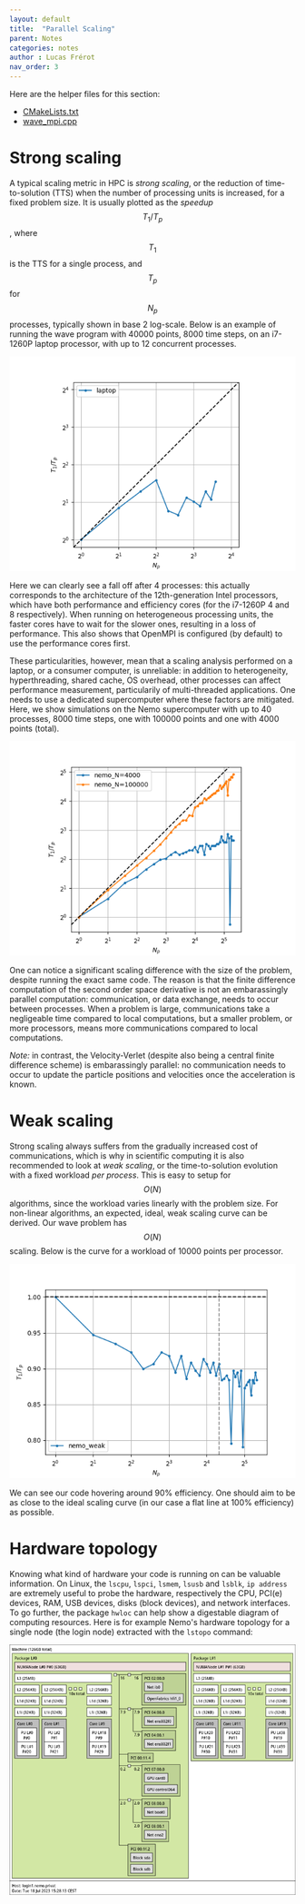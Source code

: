 ```yaml
---
layout: default
title:  "Parallel Scaling"
parent: Notes
categories: notes
author : Lucas Frérot
nav_order: 3
---
```


Here are the helper files for this section:

- [CMakeLists.txt](scaling/CMakeLists.txt)
- [wave_mpi.cpp](scaling/wave_mpi.cpp)

# Strong scaling

A typical scaling metric in HPC is *strong scaling*, or the reduction of
time-to-solution (TTS) when the number of processing units is increased, for a
fixed problem size. It is usually plotted as the *speedup* $$T_1 / T_p$$, where
$$ T_1 $$ is the TTS for a single process, and $$ T_p $$ for $$N_p$$ processes,
typically shown in base 2 log-scale. Below is an example of running the wave
program with 40000 points, 8000 time steps, on an i7-1260P laptop processor,
with up to 12 concurrent processes.

![Strong scaling on laptop processor](scaling/laptop_scaling.png)

Here we can clearly see a fall off after 4 processes: this actually corresponds
to the architecture of the 12th-generation Intel processors, which have both
performance and efficiency cores (for the i7-1260P 4 and 8 respectively). When
running on heterogeneous processing units, the faster cores have to wait for the
slower ones, resulting in a loss of performance. This also shows that OpenMPI is
configured (by default) to use the performance cores first.

These particularities, however, mean that a scaling analysis performed on a
laptop, or a consumer computer, is unreliable: in addition to heterogeneity,
hyperthreading, shared cache, OS overhead, other processes can affect
performance measurement, particularily of multi-threaded applications. One needs
to use a dedicated supercomputer where these factors are mitigated. Here, we
show simulations on the Nemo supercomputer with up to 40 processes, 8000 time
steps, one with 100000 points and one with 4000 points (total).

![Strong scaling on supercomputer](scaling/nemo_scaling.png)

One can notice a significant scaling difference with the size of the problem,
despite running the exact same code. The reason is that the finite difference
computation of the second order space derivative is not an embarassingly parallel
computation: communication, or data exchange, needs to occur between processes.
When a problem is large, communications take a negligeable time compared to
local computations, but a smaller problem, or more processors, means more
communications compared to local computations.

*Note:* in contrast, the Velocity-Verlet (despite also being a central finite
difference scheme) is embarassingly parallel: no communication needs to occur to
update the particle positions and velocities once the acceleration is known.

# Weak scaling

Strong scaling always suffers from the gradually increased cost of
communications, which is why in scientific computing it is also recommended to
look at *weak scaling*, or the time-to-solution evolution with a fixed workload
*per process*. This is easy to setup for $$O(N)$$ algorithms, since the workload
varies linearly with the problem size. For non-linear algorithms, an expected,
ideal, weak scaling curve can be derived. Our wave problem has $$O(N)$$ scaling.
Below is the curve for a workload of 10000 points per processor.

![Weak scaling on supercomputer](scaling/nemo_scaling_weak.png)

We can see our code hovering around 90% efficiency. One should aim to be as
close to the ideal scaling curve (in our case a flat line at 100% efficiency) as
possible.

# Hardware topology

Knowing what kind of hardware your code is running on can be valuable
information. On Linux, the `lscpu`, `lspci`, `lsmem`, `lsusb` and `lsblk`, `ip
address` are extremely useful to probe the hardware, respectively the CPU,
PCI(e) devices, RAM, USB devices, disks (block devices), and network interfaces.
To go further, the package `hwloc` can help show a digestable diagram of
computing resources. Here is for example Nemo's hardware topology for a single
node (the login node) extracted with the `lstopo` command:

![Hardware topology on Nemo](scaling/nemo_topology.png)

